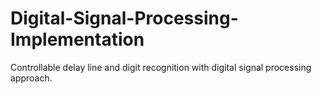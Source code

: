 # Digital-Signal-Processing-Implementation
Controllable delay line and digit recognition with digital signal processing approach.
